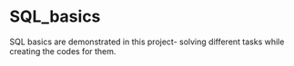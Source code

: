 # SQL_basics
SQL basics are demonstrated in this project- solving different tasks while creating the codes for them.
